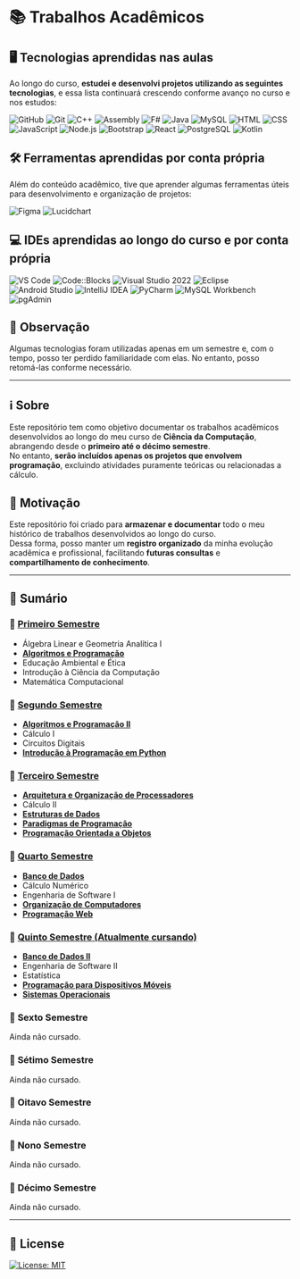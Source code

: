 # 📚 Trabalhos Acadêmicos

## 🖥️ Tecnologias aprendidas nas aulas

Ao longo do curso, **estudei e desenvolvi projetos utilizando as seguintes tecnologias**, e essa lista continuará crescendo conforme avanço no curso e nos estudos:

![GitHub](https://img.shields.io/badge/GitHub-100000?style=for-the-badge&logo=github&logoColor=white)
![Git](https://img.shields.io/badge/Git-E34F26?style=for-the-badge&logo=git&logoColor=white)
![C++](https://img.shields.io/badge/C%2B%2B-00599C?style=for-the-badge&logo=c%2B%2B&logoColor=white)
![Assembly](https://img.shields.io/badge/Assembly-525252?style=for-the-badge&logo=assemblyscript&logoColor=white)
![F#](https://img.shields.io/badge/F%23-378BBA?style=for-the-badge&logo=fsharp&logoColor=white)
![Java](https://img.shields.io/badge/Java-ED8B00?style=for-the-badge&logo=java&logoColor=white)
![MySQL](https://img.shields.io/badge/MySQL-00000F?style=for-the-badge&logo=mysql&logoColor=white)
![HTML](https://img.shields.io/badge/HTML5-E34F26?style=for-the-badge&logo=html5&logoColor=white)
![CSS](https://img.shields.io/badge/CSS3-1572B6?style=for-the-badge&logo=css3&logoColor=white)
![JavaScript](https://img.shields.io/badge/JavaScript-F7DF1E?style=for-the-badge&logo=javascript&logoColor=black)
![Node.js](https://img.shields.io/badge/Node.js-43853D?style=for-the-badge&logo=node.js&logoColor=white)
![Bootstrap](https://img.shields.io/badge/Bootstrap-563D7C?style=for-the-badge&logo=bootstrap&logoColor=white)
![React](https://img.shields.io/badge/React-20232A?style=for-the-badge&logo=react&logoColor=61DAFB)
![PostgreSQL](https://img.shields.io/badge/PostgreSQL-316192?style=for-the-badge&logo=postgresql&logoColor=white)
![Kotlin](https://img.shields.io/badge/Kotlin-0095D5?&style=for-the-badge&logo=kotlin&logoColor=white)

## 🛠️ Ferramentas aprendidas por conta própria

Além do conteúdo acadêmico, tive que aprender algumas ferramentas úteis para desenvolvimento e organização de projetos:

![Figma](https://img.shields.io/badge/figma-%23F24E1E.svg?style=for-the-badge&logo=figma&logoColor=white)
![Lucidchart](https://img.shields.io/badge/Lucidchart-FA9E19?style=for-the-badge&logo=lucidchart&logoColor=white)

## 💻 IDEs aprendidas ao longo do curso e por conta própria

![VS Code](https://img.shields.io/badge/Visual%20Studio%20Code-007ACC?style=for-the-badge&logo=visual-studio-code&logoColor=white)
![Code::Blocks](https://img.shields.io/badge/Code::Blocks-000000?style=for-the-badge&logo=codeblocks&logoColor=white)
![Visual Studio 2022](https://img.shields.io/badge/Visual%20Studio%202022-5C2D91?style=for-the-badge&logo=visual-studio&logoColor=white)
![Eclipse](https://img.shields.io/badge/Eclipse-2C2255?style=for-the-badge&logo=eclipse-ide&logoColor=white)
![Android Studio](https://img.shields.io/badge/Android%20Studio-3DDC84?style=for-the-badge&logo=android-studio&logoColor=white)
![IntelliJ IDEA](https://img.shields.io/badge/IntelliJ%20IDEA-000000?style=for-the-badge&logo=intellij-idea&logoColor=white)
![PyCharm](https://img.shields.io/badge/PyCharm-000000?style=for-the-badge&logo=pycharm&logoColor=white)
![MySQL Workbench](https://img.shields.io/badge/MySQL%20Workbench-4479A1?style=for-the-badge&logo=mysql&logoColor=white)
![pgAdmin](https://img.shields.io/badge/pgAdmin-316192?style=for-the-badge&logo=postgresql&logoColor=white)

## 📝 Observação
Algumas tecnologias foram utilizadas apenas em um semestre e, com o tempo, posso ter perdido familiaridade com elas. No entanto, posso retomá-las conforme necessário.

---

## ℹ️ Sobre

Este repositório tem como objetivo documentar os trabalhos acadêmicos desenvolvidos ao longo do meu curso de **Ciência da Computação**, abrangendo desde o **primeiro até o décimo semestre**.  
No entanto, **serão incluídos apenas os projetos que envolvem programação**, excluindo atividades puramente teóricas ou relacionadas a cálculo.

## 🎯 Motivação

Este repositório foi criado para **armazenar e documentar** todo o meu histórico de trabalhos desenvolvidos ao longo do curso.  
Dessa forma, posso manter um **registro organizado** da minha evolução acadêmica e profissional, facilitando **futuras consultas** e **compartilhamento de conhecimento**.

---

## 📂 Sumário

### 📌 **[Primeiro Semestre](./semestre_01/README.md)**
- Álgebra Linear e Geometria Analítica I 
- [**Algoritmos e Programação**](./semestre_01)   
- Educação Ambiental e Ética  
- Introdução à Ciência da Computação  
- Matemática Computacional  

### 📌 **[Segundo Semestre](./semestre_02/README.md)**
- [**Algoritmos e Programação II**](./semestre_02)   
- Cálculo I  
- Circuitos Digitais  
- [**Introdução à Programação em Python**](./semestre_02)

### 📌 **[Terceiro Semestre](./semestre_03/README.md)**
- [**Arquitetura e Organização de Processadores**](./semestre_03)
- Cálculo II  
- [**Estruturas de Dados**](./semestre_03/estrutura_de_dados)   
- [**Paradigmas de Programação**](./semestre_03)  
- [**Programação Orientada a Objetos**](./semestre_03)    

### 📌 **[Quarto Semestre](./semestre_04/README.md)**
- [**Banco de Dados**](./semestre_04)    
- Cálculo Numérico  
- Engenharia de Software I  
- [**Organização de Computadores**](./semestre_04)
- [**Programação Web**](./semestre_04)    

### 📌 **[Quinto Semestre (Atualmente cursando)](./semestre_05/README.md)**
- [**Banco de Dados II**](./semestre_05)   
- Engenharia de Software II  
- Estatística  
- [**Programação para Dispositivos Móveis**](./semestre_05)    
- [**Sistemas Operacionais**](./semestre_05)  

### 📌 **Sexto Semestre**
Ainda não cursado.  

### 📌 **Sétimo Semestre**
Ainda não cursado.  

### 📌 **Oitavo Semestre**
Ainda não cursado.  

### 📌 **Nono Semestre**
Ainda não cursado.  

### 📌 **Décimo Semestre**
Ainda não cursado.  

---

## 📜 License

[![License: MIT](https://img.shields.io/badge/License-MIT-green?style=for-the-badge)](./LICENSE)
